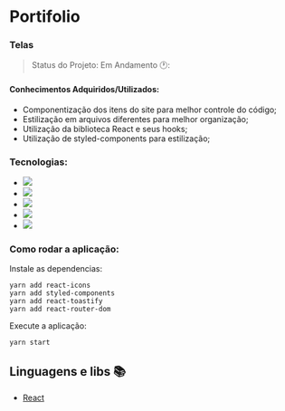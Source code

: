 # Portifolio

### Telas

> Status do Projeto: Em Andamento 🕐:

#### Conhecimentos Adquiridos/Utilizados:

- Componentização dos itens do site para melhor controle do código;
- Estilização em arquivos diferentes para melhor organização;
- Utilização da biblioteca React e seus hooks;
- Utilização de styled-components para estilização;

### Tecnologias:

- <img src="https://img.shields.io/static/v1?label=react&message=framework&color=blue&style=for-the-badge&logo=REACT"/>
- <img src="https://img.shields.io/static/v1?label=Hooks&message=react&color=blue&style=for-the-badge&logo=REACT"/>
- <img src="https://img.shields.io/static/v1?label=javascript&message=Programming%20language&color=yellow&style=for-the-badge&logo=JAVASCRIPT"/>
- <img src="https://img.shields.io/static/v1?label=styled-components&message=LIB&color=red&style=for-the-badge&logo=styled-components"/>
- <img src="https://img.shields.io/static/v1?label=jsx&message=Markup&language&color=orange&style=for-the-badge&logo=JSX"/>

### Como rodar a aplicação:

Instale as dependencias:

```
yarn add react-icons
yarn add styled-components
yarn add react-toastify
yarn add react-router-dom

```

Execute a aplicação:

```
yarn start
```

## Linguagens e libs :books:

- [React](https://pt-br.reactjs.org/)
